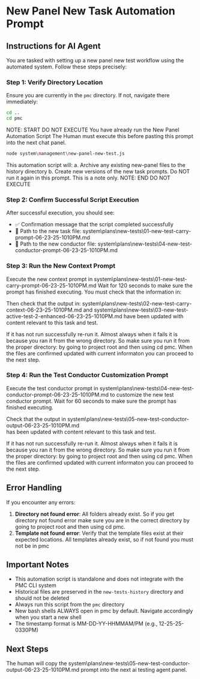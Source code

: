 # New Panel New Task Automation Prompt

## Instructions for AI Agent

You are tasked with setting up a new panel new test workflow using the automated system. Follow these steps precisely:

### Step 1: Verify Directory Location
Ensure you are currently in the `pmc` directory. If not, navigate there immediately:

```bash
cd ..
cd pmc
```

NOTE: START DO NOT EXECUTE
You have already run the New Panel Automation Script
The Human must execute this before pasting this prompt into the next chat panel.
```bash
node system\management\new-panel-new-test.js
```
This automation script will:
a. Archive any existing new-panel files to the history directory
b. Create new versions of the new task prompts.
Do NOT run it again in this prompt. This is a note only.
NOTE: END DO NOT EXECUTE

### Step 2: Confirm Successful Script Execution

After successful execution, you should see:
- ✅ Confirmation message that the script completed successfully
- 📄 Path to the new task file: system\plans\new-tests\01-new-test-carry-prompt-06-23-25-1010PM.md
- 📄 Path to the new conductor file: system\plans\new-tests\04-new-test-conductor-prompt-06-23-25-1010PM.md

### Step 3: Run the New Context Prompt

Execute the new context prompt in system\plans\new-tests\01-new-test-carry-prompt-06-23-25-1010PM.md
Wait for 120 seconds to make sure the prompt has finished executing. You must check that the information in: 

Then check that the output in:
system\plans\new-tests\02-new-test-carry-context-06-23-25-1010PM.md and system\plans\new-tests\03-new-test-active-test-2-enhanced-06-23-25-1010PM.md
have been updated with content relevant to this task and test.

If it has not run successfully re-run it. Almost always when it fails it is because you ran it from the wrong directory. So make sure you run it from the proper directory: by going to project root and then using cd pmc. When the files are confirmed updated with current informaton you can proceed to the next step. 

### Step 4: Run the Test Conductor Customization Prompt 

Execute the test conductor prompt in system\plans\new-tests\04-new-test-conductor-prompt-06-23-25-1010PM.md to customize the new test conductor prompt. 
Wait for 60 seconds to make sure the prompt has finished executing. 

Check that the output in system\plans\new-tests\05-new-test-conductor-output-06-23-25-1010PM.md  
has been updated with content relevant to this task and test.

If it has not run successfully re-run it. Almost always when it fails it is because you ran it from the wrong directory. So make sure you run it from the proper directory: by going to project root and then using cd pmc. When the files are confirmed updated with current informaton you can proceed to the next step. 

## Error Handling

If you encounter any errors:

1. **Directory not found error**: All folders already exist. So if you get directory not found error make sure you are in the correct directory by going to project root and then using cd pmc.
2. **Template not found error**: Verify that the template files exist at their expected locations. All templates already exist, so if not found you must not be in pmc

## Important Notes

- This automation script is standalone and does not integrate with the PMC CLI system
- Historical files are preserved in the `new-tests-history` directory and should not be deleted
- Always run this script from the `pmc` directory
- New bash shells ALWAYS open in pmc by default. Navigate accordingly when you start a new shell
- The timestamp format is MM-DD-YY-HHMMAM/PM (e.g., 12-25-25-0330PM)


## Next Steps
The human will copy the system\plans\new-tests\05-new-test-conductor-output-06-23-25-1010PM.md prompt into the next ai testing agent panel.
